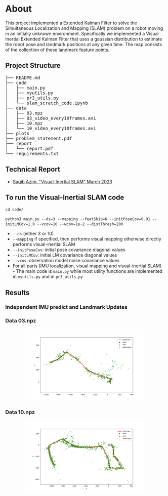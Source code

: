 # About
This project implemented a Extended Kalman Filter to solve the Simultaneous Localization and Mapping (SLAM) problem on a robot moving in an initially unknown environment. Specifically we implemented a Visual Inertial Extended Kalman Filter that uses a gaussian distribution to estimate the robot pose and landmark positions at any given time. The map consists of the collection of these landmark feature points.

## Project Structure
<pre>
├── README.md
├── code
│   ├── main.py
│   ├── myutils.py
│   ├── pr3_utils.py
│   └── slam_scratch_code.ipynb
├── data
│   ├── 03.npz
│   ├── 03_video_every10frames.avi
│   ├── 10.npz
│   └── 10_video_every10frames.avi
├── plots
├── problem_statement.pdf
├── report
│   └── report.pdf
└── requirements.txt
</pre>

## Technical Report
* [Saqib Azim. "Visual-Inertial SLAM" March 2023](report/Visual_Inertial_SLAM.pdf)

## To run the Visual-Inertial SLAM code
```
cd code/
```
```
python3 main.py --ds=3 --mapping --featSkip=6 --initPoseCov=0.01 --initLMCov=1.0 --vcov=10 --wcov=1e-2 --distThresh=200
```
- `--ds` (either 3 or 10)
- `--mapping` if specified, then performs visual mapping otherwise directly performs visual-inertial SLAM
- `--initPoseCov`: initial pose covariance diagonal values
- `--initLMCov`: initial LM covariance diagonal values
- `--vcov`: observation model noise covariance values
- For all parts (IMU localization, visual mapping and visual-inertial SLAM) - The main code is `main.py` while most utility functions are implemented in `myutils.py` and in `pr3_utils.py`

## Results

### Independent IMU predict and Landmark Updates 
### Data 03.npz 
<p align ="center">
  <img src="plots/map_ds3_fs6_dt500.0_ipv0.1_ilv1.0_wv0.1_vv10.0.png" width="75%" /> 
</p>

### Data 10.npz
<p align ="center">
  <img src="plots/map_ds10_fs6_dt500.0_ipv0.0001_ilv1.0_wv0.1_vv10.0.png" width="75%" /> 
</p>